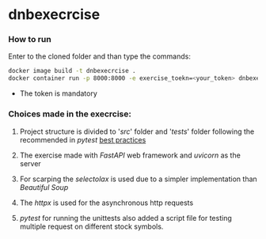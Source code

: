 # dnbexecrcise

### How to run

Enter to the cloned folder and than type the commands:
```bash
docker image build -t dnbexecrcise .     
docker container run -p 8000:8000 -e exercise_toekn=<your_token> dnbexecrcise
```
* The token is mandatory
### Choices made in the execrcise:
1. Project structure is divided to '_src_' folder and '_tests_' folder following the recommended in _pytest_ [best practices](https://docs.pytest.org/en/7.2.x/explanation/goodpractices.html)
    
1. The exercise made with _FastAPI_ web framework and _uvicorn_ as the server
1. For scarping the _selectolax_ is used due to a simpler implementation than _Beautiful Soup_
1. The _httpx_ is used for the asynchronous http requests
1. _pytest_ for running the unittests also added a script file for testing multiple request on different stock symbols.


